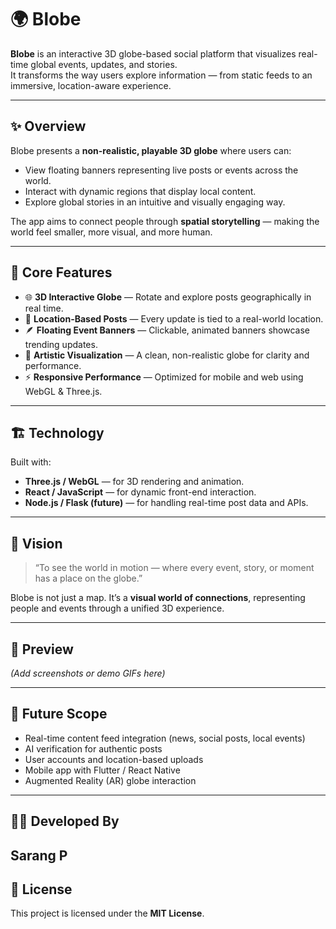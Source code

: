 # 🌍 Blobe

**Blobe** is an interactive 3D globe-based social platform that visualizes real-time global events, updates, and stories.  
It transforms the way users explore information — from static feeds to an immersive, location-aware experience.

---

## ✨ Overview

Blobe presents a **non-realistic, playable 3D globe** where users can:
- View floating banners representing live posts or events across the world.
- Interact with dynamic regions that display local content.
- Explore global stories in an intuitive and visually engaging way.

The app aims to connect people through **spatial storytelling** — making the world feel smaller, more visual, and more human.

---

## 🧠 Core Features

- 🌐 **3D Interactive Globe** — Rotate and explore posts geographically in real time.  
- 📍 **Location-Based Posts** — Every update is tied to a real-world location.  
- 🪶 **Floating Event Banners** — Clickable, animated banners showcase trending updates.  
- 🎨 **Artistic Visualization** — A clean, non-realistic globe for clarity and performance.  
- ⚡ **Responsive Performance** — Optimized for mobile and web using WebGL & Three.js.

---

## 🏗️ Technology

Built with:
- **Three.js / WebGL** — for 3D rendering and animation.  
- **React / JavaScript** — for dynamic front-end interaction.  
- **Node.js / Flask (future)** — for handling real-time post data and APIs.

---

## 🚀 Vision

> “To see the world in motion — where every event, story, or moment has a place on the globe.”

Blobe is not just a map. It’s a **visual world of connections**, representing people and events through a unified 3D experience.

---

## 📸 Preview

*(Add screenshots or demo GIFs here)*

---

## 🧭 Future Scope

- Real-time content feed integration (news, social posts, local events)  
- AI verification for authentic posts  
- User accounts and location-based uploads  
- Mobile app with Flutter / React Native  
- Augmented Reality (AR) globe interaction  

---

## 🧑‍💻 Developed By

**Sarang P**  
---

## 📜 License

This project is licensed under the **MIT License**.

